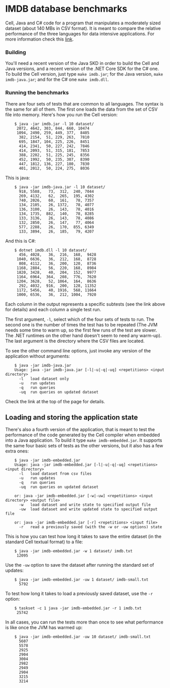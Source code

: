 # IMDB database benchmarks

Cell, Java and C# code for a program that manipulates a moderately sized dataset (about 140 MBs in CSV format). It is meant to compare the relative performance of the three languages for data intensive applications. For more information check this <a href='http://cell-lang.net/benchmarks-relational.html'>link</a>.


### Building

You'll need a recent version of the Java SKD in order to build the Cell and Java versions, and a recent version of the .NET Core SDK for the C# one. To build the Cell version, just type `make imdb.jar`; for the Java version, `make imdb-java.jar`; and for the C# one `make imdb.dll`.


### Running the benchmarks

There are four sets of tests that are common to all languages. The syntax is the same for all of them. The first one loads the data from the set of CSV file into memory. Here's how you run the Cell version:

```
    $ java -jar imdb.jar -l 10 dataset/
     2072, 4642, 303, 844, 660, 10474
     1094, 2490, 259, 449, 377,  8405
      382, 2154,  51, 229, 263,  7810
      695, 1847, 104, 225, 226,  8451
      414, 2341,  50, 227, 242,  7846
      414, 2093,  51, 315, 181,  7853
      388, 2202,  51, 225, 245,  8356
      452, 1992,  50, 235, 307,  8390
      447, 1812, 136, 227, 180,  7830
      401, 2012,  50, 224, 275,  8036
```

This is java:

```
    $ java -jar imdb-java.jar -l 10 dataset/
      918, 5588,   73,  312,  240, 7044
      269, 4132,   62,  265,  195, 4302
      740, 2026,   60,  161,   78, 7357
      134, 2105,   26, 1372,   78, 4077
      136, 3100,   26,  143,   78, 4016
      134, 1735,  882,  140,   78, 8285
      133, 3136,   26,  143,   78, 4086
      132, 2850,   26,  147,   77, 4064
      577, 2288,   26,  170,  855, 6349
      133, 3894,   26,  185,   79, 4207
```

And this is C#:

```
    $ dotnet imdb.dll -l 10 dataset/
      456, 4028,   36,  216,  168,  9428
     1040, 6636,   36,  212,  168,  8728
      808, 4112,   36,  200,  120,  8736
     1168, 2884,   56,  220,  168,  8984
     1820, 3428,   40,  204,  152,  9977
     1164, 6964,  364,  208,  776,  7620
     1204, 3628,   52, 1064,  164,  8636
      292, 4032,  916,  200,  128, 11352
     1172, 5456,   40, 1916,  568, 11664
     1000, 6536,   36,  212, 1004,  7920
```

Each column in the output represents a specific subtests (see the link above for details) and each column a single test run.

The first argument, `-l`, select which of the four sets of tests to run. The second one is the number of times the test has to be repeated (The JVM needs some time to warm up, so the first few runs of the test are slower. The .NET runtimes on the other hand doesn't seem to need any warm-up). The last argument is the directory where the CSV files are located.

To see the other command line options, just invoke any version of the application without arguments:

```
    $ java -jar imdb-java.jar
    Usage: java -jar imdb-java.jar [-l|-u|-q|-uq] <repetitions> <input directory>
      -l   load dataset only
      -u   run updates
      -q   run queries
      -uq  run queries on updated dataset
```

Check the link at the top of the page for details.


## Loading and storing the application state

There's also a fourth version of the application, that is meant to test the performance of the code generated by the Cell compiler when embedded into a Java application. To build it type `make imdb-embedded.jar`. It supports the same four basic sets of tests as the other versions, but it also has a few extra ones:

```
    $ java -jar imdb-embedded.jar 
    Usage: java -jar imdb-embedded.jar [-l|-u|-q|-uq] <repetitions> <input directory>
      -l   load dataset from csv files
      -u   run updates
      -q   run queries
      -uq  run queries on updated dataset
    
    or: java -jar imdb-embedded.jar [-w|-uw] <repetitions> <input directory> <output file>
      -w   load dataset and write state to specified output file
      -uw  load dataset and write updated state to specified output file
    
    or: java -jar imdb-embedded.jar [-r] <repetitions> <input file>
      -r   read a previously saved (with the -w or -uw options) state
```

This is how you can test how long it takes to save the entire dataset (in the standard Cell textual format) to a file:

```
    $ java -jar imdb-embedded.jar -w 1 dataset/ imdb.txt
     12095
```

Use the `-uw` option to save the dataset after running the standard set of updates:

```
    $ java -jar imdb-embedded.jar -uw 1 dataset/ imdb-small.txt
      5792
```

To test how long it takes to load a previously saved dataset, use the `-r` option:

```
    $ taskset -c 1 java -jar imdb-embedded.jar -r 1 imdb.txt
     25742
```

In all cases, you can run the tests more than once to see what performance is like once the JVM has warmed up:

```
    $ java -jar imdb-embedded.jar -uw 10 dataset/ imdb-small.txt
      5607
      5578
      2925
      2904
      3004
      2982
      2949
      2904
      3215
      3214
```
